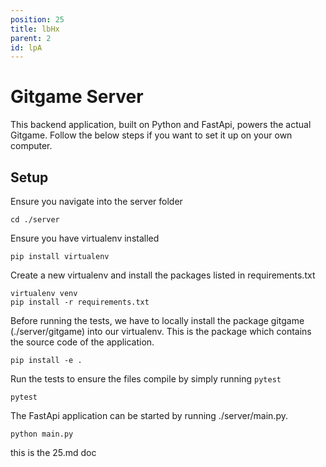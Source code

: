 ```yaml
---
position: 25
title: lbHx
parent: 2
id: lpA
---
```

# Gitgame Server

This backend application, built on Python and FastApi, powers the actual Gitgame. Follow the below steps if you want to set it up on your own computer.


## Setup

Ensure you navigate into the server folder
```
cd ./server
```

Ensure you have virtualenv installed
```
pip install virtualenv
```

Create a new virtualenv and install the packages listed in requirements.txt
```
virtualenv venv
pip install -r requirements.txt
```

Before running the tests, we have to locally install the package gitgame (./server/gitgame) into our virtualenv. This is the package which contains the
source code of the application.
```
pip install -e .
```

Run the tests to ensure the files compile by simply running `pytest`
```
pytest
```

The FastApi application can be started by running ./server/main.py.
```
python main.py
```
this is the 25.md doc